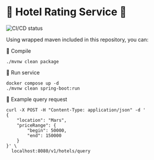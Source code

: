 # 🏨 Hotel Rating Service 🏨

![CI/CD status](https://github.com/erickgualpa/hotel-rating-service/actions/workflows/maven.yml/badge.svg)

Using wrapped maven included in this repository, you can:

🔨 Compile
<br>

```shell script
./mvnw clean package
```

🚀 Run service
<br>

```shell script
docker compose up -d
./mvnw clean spring-boot:run
```

🔹 Example query request
<br>

```shell script
curl -X POST -H "Content-Type: application/json" -d '
{
    "location": "Mars",
    "priceRange": {
        "begin": 50000,
        "end": 150000
    }
}' \
  localhost:8080/v1/hotels/query

```
